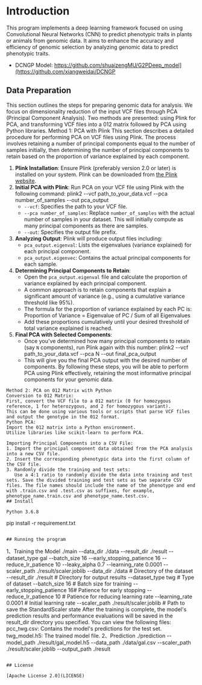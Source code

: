 # Introduction

This program implements a deep learning framework focused on using Convolutional Neural Networks (CNN) to predict phenotypic traits in plants or animals from genomic data. It aims to enhance the accuracy and efficiency of genomic selection by analyzing genomic data to predict phenotypic traits.
* DCNGP Model: https://github.com/shuaizengMU/G2PDeep_model](https://github.com/xiangweidai/DCNGP

## Data Preparation
This section outlines the steps for preparing genomic data for analysis. We focus on dimensionality reduction of the input VCF files through PCA (Principal Component Analysis). Two methods are presented: using Plink for PCA, and transforming VCF files into a 012 matrix followed by PCA using Python libraries.
Method 1: PCA with Plink
This section describes a detailed procedure for performing PCA on VCF files using Plink. The process involves retaining a number of principal components equal to the number of samples initially, then determining the number of principal components to retain based on the proportion of variance explained by each component.
1. **Plink Installation**:
   Ensure Plink (preferably version 2.0 or later) is installed on your system. Plink can be downloaded from [the Plink website](https://www.cog-genomics.org/plink/).
2. **Initial PCA with Plink**:
   Run PCA on your VCF file using Plink with the following command:
   plink2 --vcf path_to_your_data.vcf --pca number_of_samples --out pca_output
   - `--vcf`: Specifies the path to your VCF file.
   - `--pca number_of_samples`: Replace `number_of_samples` with the actual number of samples in your dataset. This will initially compute as many principal components as there are samples.
   - `--out`: Specifies the output file prefix.
3. **Analyzing Output**:
   Plink will produce output files including:
   - `pca_output.eigenval`: Lists the eigenvalues (variance explained) for each principal component.
   - `pca_output.eigenvec`: Contains the actual principal components for each sample.
4. **Determining Principal Components to Retain**:
   - Open the `pca_output.eigenval` file and calculate the proportion of variance explained by each principal component.
   - A common approach is to retain components that explain a significant amount of variance (e.g., using a cumulative variance threshold like 95%).
   - The formula for the proportion of variance explained by each PC is:
     Proportion of Variance = Eigenvalue of PC / Sum of all Eigenvalues
   - Add these proportions cumulatively until your desired threshold of total variance explained is reached.
5. **Final PCA with Selected Components**:
   - Once you've determined how many principal components to retain (say `N` components), run Plink again with this number:
     plink2 --vcf path_to_your_data.vcf --pca N --out final_pca_output
   - This will give you the final PCA output with the desired number of components.
By following these steps, you will be able to perform PCA using Plink effectively, retaining the most informative principal components for your genomic data.
```
Method 2: PCA on 012 Matrix with Python
Conversion to 012 Matrix:
First, convert the VCF file to a 012 matrix (0 for homozygous reference, 1 for heterozygous, and 2 for homozygous variant).
This can be done using various tools or scripts that parse VCF files and output the genotype in the 012 format.
Python PCA:
Import the 012 matrix into a Python environment.
Utilize libraries like scikit-learn to perform PCA.

Importing Principal Components into a CSV File:
1. Import the principal component data obtained from the PCA analysis into a new CSV file.
2. Insert the corresponding phenotypic data into the first column of the CSV file.
3. Randomly divide the training and test sets:
   Use a 4:1 ratio to randomly divide the data into training and test sets. Save the divided training and test sets as two separate CSV files. The file names should include the name of the phenotype and end with .train.csv and .test.csv as suffixes, for example, phenotype_name.train.csv and phenotype_name.test.csv.
## Install

Python 3.6.8
```
pip install -r requirement.txt
```

## Running the program

```
1、Training the Model
./main --data_dir ./data --result_dir ./result --dataset_type gal  --batch_size 16 --early_stopping_patience 16 --reduce_lr_patience 10 --leaky_alpha 0.7  --learning_rate 0.0001 --scaler_path ./result/scaler.joblib
--data_dir ./data           # Directory of the dataset
--result_dir ./result       # Directory for output results
--dataset_type twg          # Type of dataset
--batch_size 16             # Batch size for training
--early_stopping_patience 16# Patience for early stopping
--reduce_lr_patience 10     # Patience for reducing learning rate
--learning_rate 0.0001      # Initial learning rate
--scaler_path ./result/scaler.joblib # Path to save the StandardScaler state
After the training is complete, the model's prediction results and performance evaluations will be saved in the result_dir directory you specified. You can view the following files:
pcc_twg.csv: Contains the model's predictions for the test set.
twg_model.h5: The trained model file.
2、Prediction
./prediction --model_path ./result/gal_model.h5 --data_path ./data/gal.csv --scaler_path ./result/scaler.joblib --output_path ./result
```

## License

[Apache License 2.0](LICENSE)

